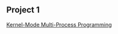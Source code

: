 
## Project 1
[Kernel-Mode Multi-Process Programming](https://github.com/Yifu-Tian/Operating-System/blob/main/CSC3150/Kernel-Mode%20Multi-Process%20Programming.pdf)
